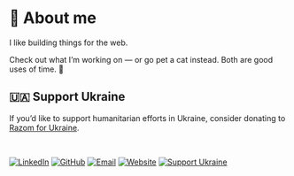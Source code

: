 # 💫 About me 

I like building things for the web.

 Check out what I’m working on — or go pet a cat instead. Both are good uses of time. 🐾

 ## 🇺🇦 Support Ukraine
 If you’d like to support humanitarian efforts in Ukraine, consider donating to [Razom for Ukraine](https://www.razomforukraine.org/).
 
<br/>

[![LinkedIn](https://img.shields.io/badge/LinkedIn-0077B5?style=for-the-badge&logo=linkedin&logoColor=white)](https://www.linkedin.com/in/marko-tsymbaliuk-55615430b/)
[![GitHub](https://img.shields.io/badge/GitHub-100000?style=for-the-badge&logo=github&logoColor=white)](https://github.com/mrktsm)
[![Email](https://img.shields.io/badge/Gmail-D14836?style=for-the-badge&logo=gmail&logoColor=white)](mailto:tsymma01@gettysburg.edu)
[![Website](https://img.shields.io/badge/Personal_Website-FF6600?style=for-the-badge&logo=M&logoColor=white)](https://www.markotsymbaluk.com)
[![Support Ukraine](https://img.shields.io/badge/Support-Ukraine-FFD700?style=for-the-badge&labelColor=FFD700&color=0057B7)](https://www.razomforukraine.org/)





<!---
Feel free to explore my repositories, open issues, or reach out to me for collaboration opportunities or questions!


mrktsm/mrktsm is a ✨ special ✨ repository because its `README.md` (this file) appears on your GitHub profile.
You can click the Preview link to take a look at your changes.
--->


